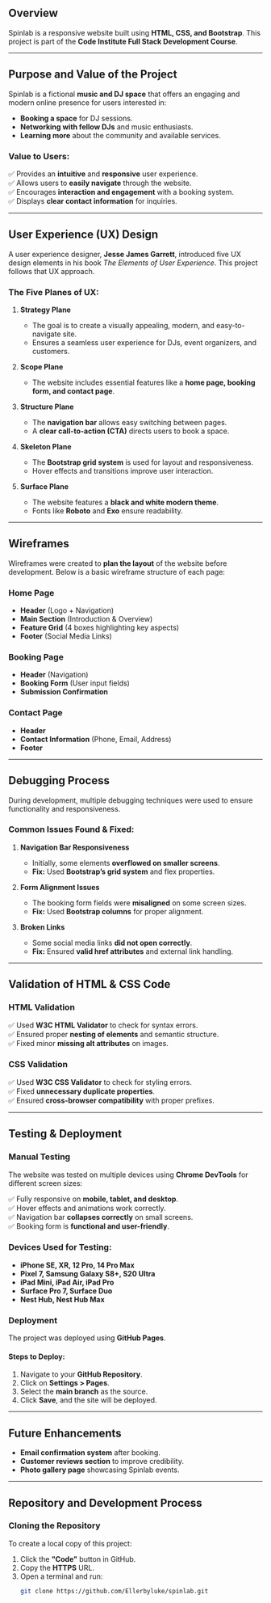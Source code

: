 ## **Overview**  
Spinlab is a responsive website built using **HTML, CSS, and Bootstrap**. This project is part of the **Code Institute Full Stack Development Course**.  

---

## **Purpose and Value of the Project**  
Spinlab is a fictional **music and DJ space** that offers an engaging and modern online presence for users interested in:  

- **Booking a space** for DJ sessions.  
- **Networking with fellow DJs** and music enthusiasts.  
- **Learning more** about the community and available services.  

### **Value to Users:**  
✅ Provides an **intuitive** and **responsive** user experience.  
✅ Allows users to **easily navigate** through the website.  
✅ Encourages **interaction and engagement** with a booking system.  
✅ Displays **clear contact information** for inquiries.  

---

## **User Experience (UX) Design**  

A user experience designer, **Jesse James Garrett**, introduced five UX design elements in his book *The Elements of User Experience*. This project follows that UX approach.  

### **The Five Planes of UX:**  
1. **Strategy Plane**  
   - The goal is to create a visually appealing, modern, and easy-to-navigate site.  
   - Ensures a seamless user experience for DJs, event organizers, and customers.  

2. **Scope Plane**  
   - The website includes essential features like a **home page, booking form, and contact page**.  

3. **Structure Plane**  
   - The **navigation bar** allows easy switching between pages.  
   - A **clear call-to-action (CTA)** directs users to book a space.  

4. **Skeleton Plane**  
   - The **Bootstrap grid system** is used for layout and responsiveness.  
   - Hover effects and transitions improve user interaction.  

5. **Surface Plane**  
   - The website features a **black and white modern theme**.  
   - Fonts like **Roboto** and **Exo** ensure readability.  

---

## **Wireframes**  
Wireframes were created to **plan the layout** of the website before development. Below is a basic wireframe structure of each page:  

### **Home Page**  
- **Header** (Logo + Navigation)  
- **Main Section** (Introduction & Overview)  
- **Feature Grid** (4 boxes highlighting key aspects)  
- **Footer** (Social Media Links)  

### **Booking Page**  
- **Header** (Navigation)  
- **Booking Form** (User input fields)  
- **Submission Confirmation**  

### **Contact Page**  
- **Header**  
- **Contact Information** (Phone, Email, Address)  
- **Footer**  

---

## **Debugging Process**  
During development, multiple debugging techniques were used to ensure functionality and responsiveness.  

### **Common Issues Found & Fixed:**  
1. **Navigation Bar Responsiveness**  
   - Initially, some elements **overflowed on smaller screens**.  
   - **Fix:** Used **Bootstrap’s grid system** and flex properties.  

2. **Form Alignment Issues**  
   - The booking form fields were **misaligned** on some screen sizes.  
   - **Fix:** Used **Bootstrap columns** for proper alignment.  

3. **Broken Links**  
   - Some social media links **did not open correctly**.  
   - **Fix:** Ensured **valid href attributes** and external link handling.  

---

## **Validation of HTML & CSS Code**  

### **HTML Validation**  
✅ Used **W3C HTML Validator** to check for syntax errors.  
✅ Ensured proper **nesting of elements** and semantic structure.  
✅ Fixed minor **missing alt attributes** on images.  

### **CSS Validation**  
✅ Used **W3C CSS Validator** to check for styling errors.  
✅ Fixed **unnecessary duplicate properties**.  
✅ Ensured **cross-browser compatibility** with proper prefixes.  

---

## **Testing & Deployment**  

### **Manual Testing**  
The website was tested on multiple devices using **Chrome DevTools** for different screen sizes:  

✅ Fully responsive on **mobile, tablet, and desktop**.  
✅ Hover effects and animations work correctly.  
✅ Navigation bar **collapses correctly** on small screens.  
✅ Booking form is **functional and user-friendly**.  

### **Devices Used for Testing:**  
- **iPhone SE, XR, 12 Pro, 14 Pro Max**  
- **Pixel 7, Samsung Galaxy S8+, S20 Ultra**  
- **iPad Mini, iPad Air, iPad Pro**  
- **Surface Pro 7, Surface Duo**  
- **Nest Hub, Nest Hub Max**  

### **Deployment**  
The project was deployed using **GitHub Pages**.  

#### **Steps to Deploy:**  
1. Navigate to your **GitHub Repository**.  
2. Click on **Settings > Pages**.  
3. Select the **main branch** as the source.  
4. Click **Save**, and the site will be deployed.  

---

## **Future Enhancements**  
- **Email confirmation system** after booking.  
- **Customer reviews section** to improve credibility.  
- **Photo gallery page** showcasing Spinlab events.  

---

## **Repository and Development Process**  

### **Cloning the Repository**  
To create a local copy of this project:  
1. Click the **"Code"** button in GitHub.  
2. Copy the **HTTPS** URL.  
3. Open a terminal and run:  
   ```bash
   git clone https://github.com/Ellerbyluke/spinlab.git

